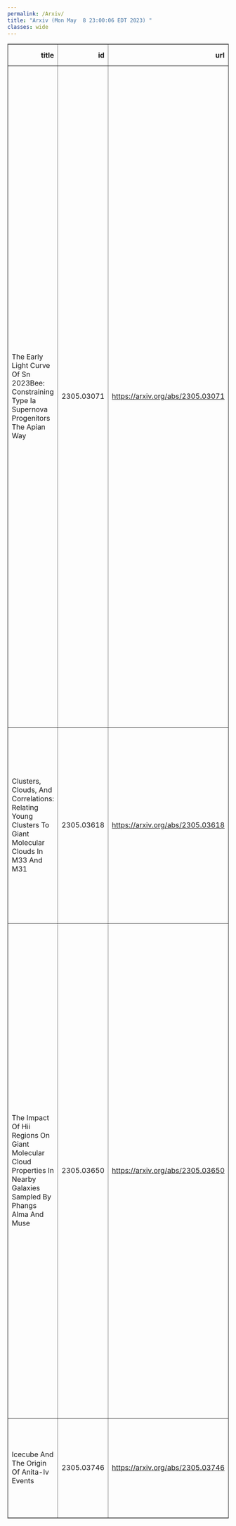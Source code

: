 ```yaml
---
permalink: /Arxiv/
title: "Arxiv (Mon May  8 23:00:06 EDT 2023) "
classes: wide
---
```

<table border="1" class="dataframe">
  <thead>
    <tr style="text-align: right;">
      <th>title</th>
      <th>id</th>
      <th>url</th>
      <th>authors</th>
      <th>Local Authors</th>
    </tr>
  </thead>
  <tbody>
    <tr>
      <td>The Early Light Curve Of Sn 2023Bee: Constraining Type Ia Supernova   Progenitors The Apian Way</td>
      <td>2305.03071</td>
      <td><a href="https://arxiv.org/abs/2305.03071" target="_blank">https://arxiv.org/abs/2305.03071</a></td>
      <td>Griffin Hosseinzadeh, David J. Sand, Sumit K. Sarbadhicary, Stuart D. Ryder, Saurabh W. Jha, Yize Dong, K. Azalee Bostroem, Jennifer E. Andrews, Emily Hoang, Daryl Janzen, Jacob E. Jencson, Michael Lundquist, Nicolas E. Meza Retamal, Jeniveve Pearson, Manisha Shrestha, Stefano Valenti, Samuel Wyatt, Joseph Farah, D. Andrew Howell, Curtis Mccully, Megan Newsome, Estefania Padilla Gonzalez, Craig Pellegrino, Giacomo Terreran, Muzoun Alzaabi, Elizabeth M. Green, Jessica L. Gurney, Peter A. Milne, Kaycee I. Ridenhour, Nathan Smith, Paulina Soto Robles, Lindsey A. Kwok, Michaela Schwab, Mariusz Gromadzki, David A. H. Buckley, Koichi Itagaki, Daichi Hiramatsu, Laura Chomiuk, Peter Lundqvist, Joshua Haislip, Vladimir Kouprianov, Daniel E. Reichart</td>
      <td>Sumit Sarbadhicary</td>
    </tr>
    <tr>
      <td>Clusters, Clouds, And Correlations: Relating Young Clusters To Giant   Molecular Clouds In M33 And M31</td>
      <td>2305.03618</td>
      <td><a href="https://arxiv.org/abs/2305.03618" target="_blank">https://arxiv.org/abs/2305.03618</a></td>
      <td>Joshua Peltonen, Erik Rosolowsky, L. Clifton Johnson, Anil C. Seth, Julianne Dalcanton, Eric F. Bell, Jonathan Braine, Eric W. Koch, Margaret Lazzarini, Adam K. Leroy, Evan D. Skillman, Adam Smercina, Tobin Wainer, Benjamin F. Williams</td>
      <td>Adam Leroy</td>
    </tr>
    <tr>
      <td>The Impact Of Hii Regions On Giant Molecular Cloud Properties In Nearby   Galaxies Sampled By Phangs Alma And Muse</td>
      <td>2305.03650</td>
      <td><a href="https://arxiv.org/abs/2305.03650" target="_blank">https://arxiv.org/abs/2305.03650</a></td>
      <td>Antoine Zakardjian, Jérôme Pety, Cinthya N. Herrera, Annie Hughes, Elias Oakes, Kathryn Kreckel, Chris Faesi, Simon C. O. Glover, Brent Groves, Ralf S. Klessen, Sharon Meidt, Ashley Barnes, Francesco Belfiore, Ivana Bešlić, Frank Bigiel, Guillermo A. Blanc, Mélanie Chevance, Daniel A. Dale, Jakob Den Brok, Cosima Eibensteiner, Eric Emsellem, Axel García-Rodríguez, Kathryn Grasha, Eric W. Koch, Adam K. Leroy, Daizhong Liu, Rebecca Mc Elroy, Lukas Neumann, Hsi-An Pan, Miguel Querejeta, Alessandro Razza, Erik Rosolowsky, Toshiki Saito, Francesco Santoro, Eva Schinnerer, Jiyai Sun, Antonio Usero, Elizabeth J. Watkins, Thomas Williams</td>
      <td>Adam Leroy</td>
    </tr>
    <tr>
      <td>Icecube And The Origin Of Anita-Iv Events</td>
      <td>2305.03746</td>
      <td><a href="https://arxiv.org/abs/2305.03746" target="_blank">https://arxiv.org/abs/2305.03746</a></td>
      <td>Toni Bertólez-Martínez, Carlos A. Argüelles, Ivan Esteban, Jacobo Lopez-Pavon, Ivan Martinez-Soler, Jordi Salvado</td>
      <td>Ivan Esteban</td>
    </tr>
  </tbody>
</table>